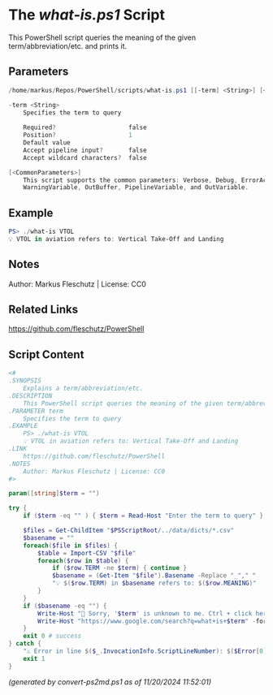 The *what-is.ps1* Script
===========================

This PowerShell script queries the meaning of the given term/abbreviation/etc. and prints it.

Parameters
----------
```powershell
/home/markus/Repos/PowerShell/scripts/what-is.ps1 [[-term] <String>] [<CommonParameters>]

-term <String>
    Specifies the term to query
    
    Required?                    false
    Position?                    1
    Default value                
    Accept pipeline input?       false
    Accept wildcard characters?  false

[<CommonParameters>]
    This script supports the common parameters: Verbose, Debug, ErrorAction, ErrorVariable, WarningAction, 
    WarningVariable, OutBuffer, PipelineVariable, and OutVariable.
```

Example
-------
```powershell
PS> ./what-is VTOL
💡 VTOL in aviation refers to: Vertical Take-Off and Landing

```

Notes
-----
Author: Markus Fleschutz | License: CC0

Related Links
-------------
https://github.com/fleschutz/PowerShell

Script Content
--------------
```powershell
<#
.SYNOPSIS
	Explains a term/abbreviation/etc.
.DESCRIPTION
	This PowerShell script queries the meaning of the given term/abbreviation/etc. and prints it.
.PARAMETER term
	Specifies the term to query
.EXAMPLE
	PS> ./what-is VTOL
	💡 VTOL in aviation refers to: Vertical Take-Off and Landing
.LINK
	https://github.com/fleschutz/PowerShell
.NOTES
	Author: Markus Fleschutz | License: CC0
#>

param([string]$term = "")

try {
	if ($term -eq "" ) { $term = Read-Host "Enter the term to query" }

	$files = Get-ChildItem "$PSScriptRoot/../data/dicts/*.csv"
	$basename = ""
	foreach($file in $files) {
		$table = Import-CSV "$file"
		foreach($row in $table) {
			if ($row.TERM -ne $term) { continue }
			$basename = (Get-Item "$file").Basename -Replace "_"," "
			"💡 $($row.TERM) in $basename refers to: $($row.MEANING)"
		}
	}
	if ($basename -eq "") {
		Write-Host "🤷‍ Sorry, '$term' is unknown to me. Ctrl + click here to google it: " -noNewline
		Write-Host "https://www.google.com/search?q=what+is+$term" -foregroundColor blue
	}
	exit 0 # success
} catch {
	"⚠️ Error in line $($_.InvocationInfo.ScriptLineNumber): $($Error[0])"
	exit 1
}
```

*(generated by convert-ps2md.ps1 as of 11/20/2024 11:52:01)*
